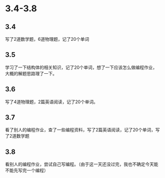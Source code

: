 # 3.4-3.8

## 3.4

写了2道数学题，6道物理题，记了20个单词

## 3.5

学习了一下结构体的相关知识，记了20个单词，想了一下应该怎么做编程作业，大概的解题思路理了一下。

## 3.6

写了4道物理题，2篇英语阅读，记了20个单词。

## 3.7

看了别人的编程作业，查了一些编程资料，写了2篇英语阅读，记了20个单词，写了2道数学题

## 3.8

看别人的编程作业，尝试自己写编程。（由于这一天还没过完，我也不确定今天能不能先写完一个编程）